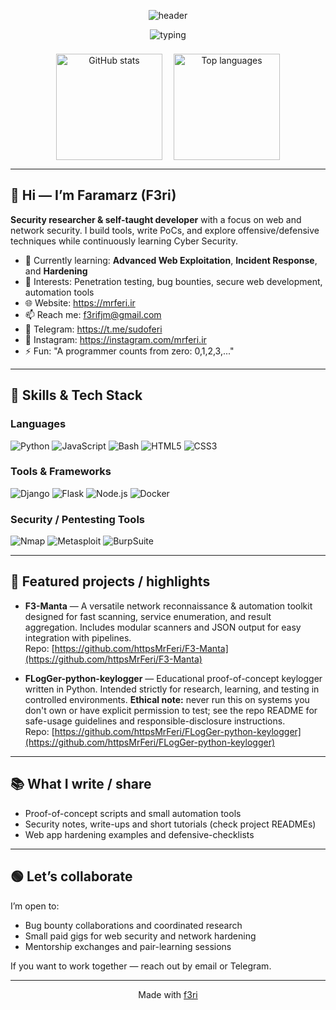 <!-- Profile README for https://github.com/httpsMrFeri -->
<div align="center">

  <!-- Animated header (capsule-render) -->
  <img 
    src="https://capsule-render.vercel.app/api?type=waving&color=gradient&customColorList=0,2,2,5,30&height=230&section=header&text=MrFeri&fontSize=48&fontColor=00d4ff&animation=twinkling&fontAlignY=35&desc=Security%20Researcher%20•%20Bug%20Hunter%20•%20Web%20Developer&descSize=18&descAlignY=65" 
    alt="header" 
  />
  <!-- Typing subtitle -->
  <p align="center">
    <img src="https://readme-typing-svg.demolab.com?font=Fira+Code&pause=1000&color=00F72F&center=true&vCenter=true&width=680&lines=Security-first+engineer;Building+tools+and+proofs+of+concept;Learning+and+sharing+in+cyber+security" alt="typing" />
  </p>

  <!-- Stats cards -->
  <div style="display:flex;gap:18px;justify-content:center;align-items:flex-start;margin-top:22px;flex-wrap:wrap;">
    <img height="170" src="https://github-readme-stats.vercel.app/api?username=httpsMrFeri&show_icons=true&theme=radical&include_all_commits=true&count_private=true&hide_border=false&border_radius=15&card_width=420&title_color=00d4ff&text_color=ffffff" alt="GitHub stats" />
    <img height="170" src="https://github-readme-stats.vercel.app/api/top-langs/?username=httpsMrFeri&layout=compact&langs_count=12&theme=radical&hide_border=false&border_radius=15&card_width=320" alt="Top languages" />
  </div>

</div>

---

## 👋 Hi — I’m Faramarz (F3ri)
**Security researcher & self-taught developer** with a focus on web and network security. I build tools, write PoCs, and explore offensive/defensive techniques while continuously learning Cyber Security.

- 🔭 Currently learning: **Advanced Web Exploitation**, **Incident Response**, and **Hardening**  
- 🧰 Interests: Penetration testing, bug bounties, secure web development, automation tools  
- 🌐 Website: https://mrferi.ir  
- 📫 Reach me: f3rifjm@gmail.com
- 📱 Telegram: https://t.me/sudoferi 
- 📸 Instagram: https://instagram.com/mrferi.ir
- ⚡ Fun: "A programmer counts from zero: 0,1,2,3,..."

---

## 🧩 Skills & Tech Stack

### Languages
![Python](https://img.shields.io/badge/python-3670A0?style=for-the-badge&logo=python&logoColor=ffdd54)
![JavaScript](https://img.shields.io/badge/javascript-%23323330.svg?style=for-the-badge&logo=javascript&logoColor=%23F7DF1E)
![Bash](https://img.shields.io/badge/bash-%23000000.svg?style=for-the-badge&logo=gnu-bash&logoColor=white)
![HTML5](https://img.shields.io/badge/html5-%23E34F26.svg?style=for-the-badge&logo=html5&logoColor=white)
![CSS3](https://img.shields.io/badge/css3-%231572B6.svg?style=for-the-badge&logo=css3&logoColor=white)

### Tools & Frameworks
![Django](https://img.shields.io/badge/django-%23092E20.svg?style=for-the-badge&logo=django&logoColor=white)
![Flask](https://img.shields.io/badge/flask-%23000000.svg?style=for-the-badge&logo=flask&logoColor=white)
![Node.js](https://img.shields.io/badge/node.js-339933?style=for-the-badge&logo=node.js&logoColor=white)
![Docker](https://img.shields.io/badge/docker-%230db7ed.svg?style=for-the-badge&logo=docker&logoColor=white)

### Security / Pentesting Tools
![Nmap](https://img.shields.io/badge/Nmap-CC0000?style=for-the-badge)
![Metasploit](https://img.shields.io/badge/Metasploit-5A1E6A?style=for-the-badge)
![BurpSuite](https://img.shields.io/badge/BurpSuite-000000?style=for-the-badge)

---
## 🔭 Featured projects / highlights

- **F3-Manta** — A versatile network reconnaissance & automation toolkit designed for fast scanning, service enumeration, and result aggregation. Includes modular scanners and JSON output for easy integration with pipelines.  
  Repo: [https://github.com/httpsMrFeri/F3-Manta](https://github.com/httpsMrFeri/F3-Manta)

- **FLogGer-python-keylogger** — Educational proof-of-concept keylogger written in Python. Intended strictly for research, learning, and testing in controlled environments. **Ethical note:** never run this on systems you don't own or have explicit permission to test; see the repo README for safe-usage guidelines and responsible-disclosure instructions.  
  Repo: [https://github.com/httpsMrFeri/FLogGer-python-keylogger](https://github.com/httpsMrFeri/FLogGer-python-keylogger)

---

## 📚 What I write / share
- Proof-of-concept scripts and small automation tools  
- Security notes, write-ups and short tutorials (check project READMEs)  
- Web app hardening examples and defensive-checklists

---

## 🟢 Let’s collaborate
I’m open to:
- Bug bounty collaborations and coordinated research  
- Small paid gigs for web security and network hardening  
- Mentorship exchanges and pair-learning sessions

If you want to work together — reach out by email or Telegram.

---

<p align="center">Made with <a href="http://mrferi.ir">f3ri</a></p>
